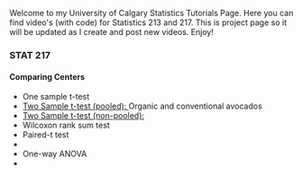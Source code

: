 
Welcome to my University of Calgary Statistics Tutorials Page. Here you can find video's (with code) for Statistics 213 and 217. This is project page so it will be updated as I create and post new videos. Enjoy! 

### STAT 217
#### Comparing Centers
* One sample t-test
* <a href="https://merrickmath.github.io/MerrickMath.github.io-UofCStats/Centers/PooledT.html"> Two Sample t-test (pooled): </a> Organic and conventional avocados
* <a href="https://merrickmath.github.io/MerrickMath.github.io-UofCStats/Centers/NonPooledT.html"> Two Sample t-test (non-pooled): </a> 
* Wilcoxon rank sum test 
* Paired-t test 
* 
* One-way ANOVA
* 






